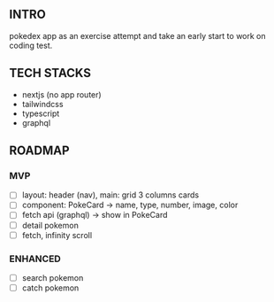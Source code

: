 ## INTRO

pokedex app as an exercise attempt and take an early start to work on <that company> coding test.

## TECH STACKS

- nextjs (no app router)
- tailwindcss
- typescript
- graphql

## ROADMAP

### MVP

- [ ] layout: header (nav), main: grid 3 columns cards
- [ ] component: PokeCard -> name, type, number, image, color
- [ ] fetch api (graphql) -> show in PokeCard
- [ ] detail pokemon
- [ ] fetch, infinity scroll

### ENHANCED

- [ ] search pokemon
- [ ] catch pokemon
